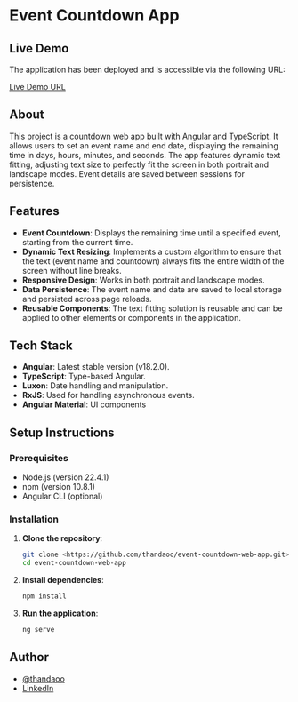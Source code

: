 # Event Countdown App

## Live Demo

The application has been deployed and is accessible via the following URL:

 [Live Demo URL](<https://thandaoo.github.io/event-countdown-web-app/>)

## About

This project is a countdown web app built with Angular and TypeScript. It allows users to set an event name and end date, displaying the remaining time in days, hours, minutes, and seconds. The app features dynamic text fitting, adjusting text size to perfectly fit the screen in both portrait and landscape modes. Event details are saved between sessions for persistence.

## Features

- **Event Countdown**: Displays the remaining time until a specified event, starting from the current time.
- **Dynamic Text Resizing**: Implements a custom algorithm to ensure that the text (event name and countdown) always fits the entire width of the screen without line breaks.
- **Responsive Design**: Works in both portrait and landscape modes.
- **Data Persistence**: The event name and date are saved to local storage and persisted across page reloads.
- **Reusable Components**: The text fitting solution is reusable and can be applied to other elements or components in the application.

## Tech Stack

- **Angular**: Latest stable version (v18.2.0).
- **TypeScript**: Type-based Angular.
- **Luxon**: Date handling and manipulation.
- **RxJS**: Used for handling asynchronous events.
- **Angular Material**: UI components

## Setup Instructions

### Prerequisites

- Node.js (version 22.4.1)
- npm (version 10.8.1)
- Angular CLI (optional)

### Installation

1. **Clone the repository**:

   ```bash
   git clone <https://github.com/thandaoo/event-countdown-web-app.git>
   cd event-countdown-web-app

2. **Install dependencies**:

    ```bash
    npm install

3. **Run the application**:

    ```bash
    ng serve

## Author

- [@thandaoo](https://github.com/thandaoo)
- [LinkedIn](https://www.linkedin.com/in/thanda-oo/)

